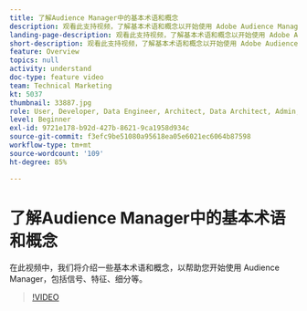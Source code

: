 ```yaml
---
title: 了解Audience Manager中的基本术语和概念
description: 观看此支持视频，了解基本术语和概念以开始使用 Adobe Audience Manager，包括信号、特征、区段等。
landing-page-description: 观看此支持视频，了解基本术语和概念以开始使用 Adobe Audience Manager，包括信号、特征、区段等。
short-description: 观看此支持视频，了解基本术语和概念以开始使用 Adobe Audience Manager，包括信号、特征、区段等。
feature: Overview
topics: null
activity: understand
doc-type: feature video
team: Technical Marketing
kt: 5037
thumbnail: 33887.jpg
role: User, Developer, Data Engineer, Architect, Data Architect, Admin, Leader
level: Beginner
exl-id: 9721e178-b92d-427b-8621-9ca1958d934c
source-git-commit: f3efc9be51080a95618ea05e6021ec6064b87598
workflow-type: tm+mt
source-wordcount: '109'
ht-degree: 85%

---
```


# 了解Audience Manager中的基本术语和概念

在此视频中，我们将介绍一些基本术语和概念，以帮助您开始使用 Audience Manager，包括信号、特征、细分等。

>[!VIDEO](https://video.tv.adobe.com/v/37124/?quality=12&captions=chi_hans)
